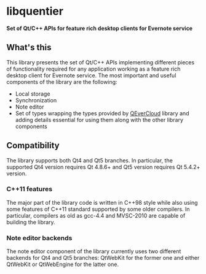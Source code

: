 libquentier
===========

**Set of Qt/C++ APIs for feature rich desktop clients for Evernote service**

## What's this

This library presents the set of Qt/C++ APIs implementing different pieces of functionality required for any application working as a feature rich desktop client for Evernote service. The most important and useful components of the library are the following:

* Local storage
* Synchronization
* Note editor
* Set of types wrapping the types provided by [QEverCloud](https://github.com/d1vanov/QEverCloud) library and adding details essential for using them along with the other library components

## Compatibility

The library supports both Qt4 and Qt5 branches. In particular, the supported Qt4 version requires Qt 4.8.6+ and Qt5 version requires Qt 5.4.2+ version.

### C++11 features

The major part of the library code is written in C++98 style while also using some features of C++11 standard supported by some older compilers. In particular, compilers as old as gcc-4.4 and MVSC-2010 are capable of building the library.

### Note editor backends

The note editor component of the library currently uses two different backends for Qt4 and Qt5 branches: QtWebKit for the former one and either QtWebKit or QtWebEngine for the latter one.
